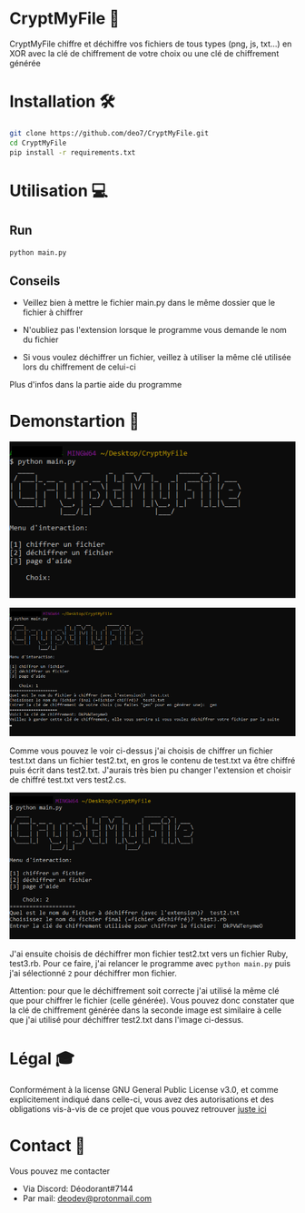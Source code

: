 # CryptMyFile 💖
CryptMyFile chiffre et déchiffre vos fichiers de tous types (png, js, txt...) en XOR avec la clé de chiffrement de votre choix ou une clé de chiffrement générée

# Installation 🛠
```bash
git clone https://github.com/deo7/CryptMyFile.git
cd CryptMyFile
pip install -r requirements.txt
```

# Utilisation 💻
## Run
```python
python main.py
```
## Conseils
* Veillez bien à mettre le fichier main.py dans le même dossier que le fichier à chiffrer

* N'oubliez pas l'extension lorsque le programme vous demande le nom du fichier

* Si vous voulez déchiffrer un fichier, veillez à utiliser la même clé utilisée lors du chiffrement de celui-ci

Plus d'infos dans la partie aide du programme

# Demonstartion 📸
![demo1](demos/demo.png)

![demo2](demos/demo2.png)

Comme vous pouvez le voir ci-dessus j'ai choisis de chiffrer un fichier test.txt dans un fichier test2.txt, en gros le contenu de test.txt va être chiffré puis écrit dans test2.txt. J'aurais très bien pu changer l'extension et choisir de chiffré test.txt vers test2.cs.

![demo3](demos/demo3.png)

J'ai ensuite choisis de déchiffrer mon fichier test2.txt vers un fichier Ruby, test3.rb. Pour ce faire, j'ai relancer le programme avec `python main.py` puis j'ai sélectionné `2` pour déchiffrer mon fichier.

Attention: pour que le déchiffrement soit correcte j'ai utilisé la même clé que pour chiffrer le fichier (celle générée). Vous pouvez donc constater que la clé de chiffrement générée dans la seconde image est similaire à celle que j'ai utilisé pour déchiffrer test2.txt dans l'image ci-dessus.

# Légal 🎓
Conformément à la license GNU General Public License v3.0, et comme explicitement indiqué dans celle-ci, vous avez des autorisations et des obligations vis-à-vis de ce projet que vous pouvez retrouver [juste ici](https://choosealicense.com/licenses/gpl-3.0/)

# Contact 📩
Vous pouvez me contacter
* Via Discord: Déodorant#7144
* Par mail: deodev@protonmail.com
